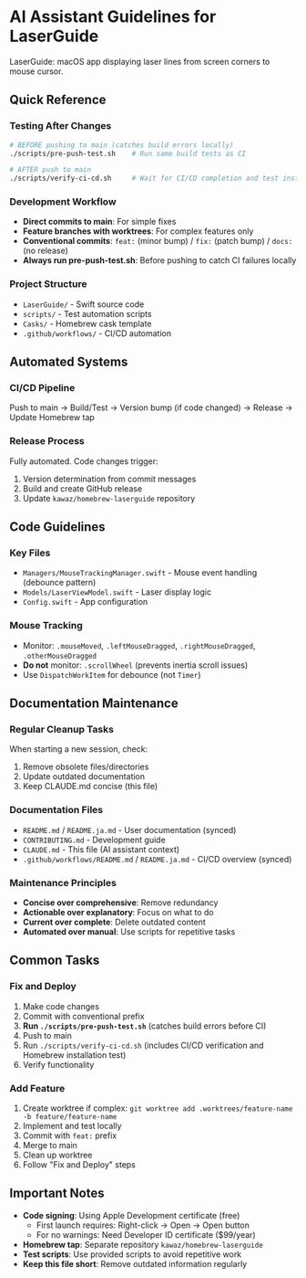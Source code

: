 # AI Assistant Guidelines for LaserGuide

LaserGuide: macOS app displaying laser lines from screen corners to mouse cursor.

## Quick Reference

### Testing After Changes
```bash
# BEFORE pushing to main (catches build errors locally)
./scripts/pre-push-test.sh    # Run same build tests as CI

# AFTER push to main
./scripts/verify-ci-cd.sh     # Wait for CI/CD completion and test installation
```

### Development Workflow
- **Direct commits to main**: For simple fixes
- **Feature branches with worktrees**: For complex features only
- **Conventional commits**: `feat:` (minor bump) / `fix:` (patch bump) / `docs:` (no release)
- **Always run pre-push-test.sh**: Before pushing to catch CI failures locally

### Project Structure
- `LaserGuide/` - Swift source code
- `scripts/` - Test automation scripts
- `Casks/` - Homebrew cask template
- `.github/workflows/` - CI/CD automation

## Automated Systems

### CI/CD Pipeline
Push to main → Build/Test → Version bump (if code changed) → Release → Update Homebrew tap

### Release Process
Fully automated. Code changes trigger:
1. Version determination from commit messages
2. Build and create GitHub release
3. Update `kawaz/homebrew-laserguide` repository

## Code Guidelines

### Key Files
- `Managers/MouseTrackingManager.swift` - Mouse event handling (debounce pattern)
- `Models/LaserViewModel.swift` - Laser display logic
- `Config.swift` - App configuration

### Mouse Tracking
- Monitor: `.mouseMoved`, `.leftMouseDragged`, `.rightMouseDragged`, `.otherMouseDragged`
- **Do not** monitor: `.scrollWheel` (prevents inertia scroll issues)
- Use `DispatchWorkItem` for debounce (not `Timer`)

## Documentation Maintenance

### Regular Cleanup Tasks
When starting a new session, check:
1. Remove obsolete files/directories
2. Update outdated documentation
3. Keep CLAUDE.md concise (this file)

### Documentation Files
- `README.md` / `README.ja.md` - User documentation (synced)
- `CONTRIBUTING.md` - Development guide
- `CLAUDE.md` - This file (AI assistant context)
- `.github/workflows/README.md` / `README.ja.md` - CI/CD overview (synced)

### Maintenance Principles
- **Concise over comprehensive**: Remove redundancy
- **Actionable over explanatory**: Focus on what to do
- **Current over complete**: Delete outdated content
- **Automated over manual**: Use scripts for repetitive tasks

## Common Tasks

### Fix and Deploy
1. Make code changes
2. Commit with conventional prefix
3. **Run `./scripts/pre-push-test.sh`** (catches build errors before CI)
4. Push to main
5. Run `./scripts/verify-ci-cd.sh` (includes CI/CD verification and Homebrew installation test)
6. Verify functionality

### Add Feature
1. Create worktree if complex: `git worktree add .worktrees/feature-name -b feature/feature-name`
2. Implement and test locally
3. Commit with `feat:` prefix
4. Merge to main
5. Clean up worktree
6. Follow "Fix and Deploy" steps

## Important Notes
- **Code signing**: Using Apple Development certificate (free)
  - First launch requires: Right-click → Open → Open button
  - For no warnings: Need Developer ID certificate ($99/year)
- **Homebrew tap**: Separate repository `kawaz/homebrew-laserguide`
- **Test scripts**: Use provided scripts to avoid repetitive work
- **Keep this file short**: Remove outdated information regularly
